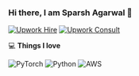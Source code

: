 <!-- <img align="right" src="https://github.com/rajaprerak/rajaprerak/blob/master/developer.gif" alt="Coder GIF" width="420" height="330"> -->



### Hi there, I am Sparsh Agarwal 👋
<!-- ![](https://komarev.com/ghpvc/?username=sparsh-ai&color=yellow&style=flat-square) -->
[![Upwork Hire](https://img.shields.io/badge/Upwork-Hire%20me-green?style=flat-square&logo=Upwork&logoColor=white&link=https://www.upwork.com/workwith/sparsh)](https://www.upwork.com/workwith/sparsh)
[![Upwork Consult](https://img.shields.io/badge/Upwork-Book%20consultation-blue?style=flat-square&logo=Upwork&logoColor=white&link=https://www.upwork.com/services/product/consultation-1482328258385178624)](https://www.upwork.com/services/product/consultation-1482328258385178624)

💻 **Things I love**
<!-- - Python <img src="https://media.giphy.com/media/WUlplcMpOCEmTGBtBW/giphy.gif" width="30"> 
- Building AI systems
- Amazon Web Services -->
![PyTorch](https://img.shields.io/badge/-PyTorch-000000?style=flat&logo=pytorch)
![Python](https://img.shields.io/badge/-Python-000000?style=flat&logo=python)
![AWS](https://img.shields.io/badge/AWS-000000?style=flat-square&logo=amazon-aws)

<!-- <a href="https://gitstats.me/sparsh-ai">
    <img width="420" height="auto" align="right" alt="Sparsh's github stats" 
    src="https://github-readme-stats.vercel.app/api?username=sparsh-ai&show_icons=true&theme=dark&count_private=false&include_all_commits=true" />
</a> -->

<!-- 🛠**Tech Stack** -->
<!-- 
![Tensorflow](https://img.shields.io/badge/-Tensorflow-000000?style=flat&logo=tensorflow)
![PyTorch](https://img.shields.io/badge/-PyTorch-000000?style=flat&logo=pytorch)
![Python](https://img.shields.io/badge/-Python-000000?style=flat&logo=python)
![AWS](https://img.shields.io/badge/AWS-000000?style=flat-square&logo=amazon-aws)
![Git](https://img.shields.io/badge/-Git-000000?style=flat&logo=git&logoColor=F05032)

![MySQL](https://img.shields.io/badge/-MySQL-000000?style=flat&logo=MySQL)
![GitHub](https://img.shields.io/badge/-GitHub-000000?style=flat&logo=github&logoColor=FFFFFF)
![Linux](https://img.shields.io/badge/-Linux-000000?style=flat&logo=linux&logoColor=FCC624)
![Heroku](https://img.shields.io/badge/-Heroku-000000?style=flat&logo=heroku)
![OpenCV](https://img.shields.io/badge/-OpenCV-000000?style=flat&logo=opencv) -->

<!-- <div align="center">
    <h3 align="center">Show some &nbsp;❤️&nbsp; by starring some of the repositories!</h3>
</div> -->
